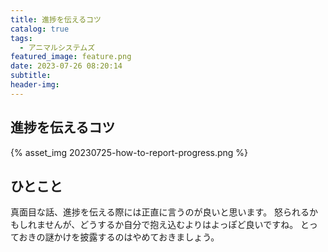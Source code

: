 ```yaml
---
title: 進捗を伝えるコツ
catalog: true
tags:
  - アニマルシステムズ
featured_image: feature.png
date: 2023-07-26 08:20:14
subtitle:
header-img:
---
```



## 進捗を伝えるコツ

{% asset_img 20230725-how-to-report-progress.png %}


## ひとこと
真面目な話、進捗を伝える際には正直に言うのが良いと思います。
怒られるかもしれませんが、どうするか自分で抱え込むよりはよっぽど良いですね。
とっておきの謎かけを披露するのはやめておきましょう。

